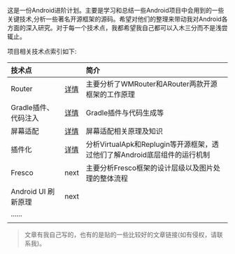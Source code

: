 
这是一份Android进阶计划。主要是学习和总结一些Android项目中会用到的一些关键技术,分析一些著名开源框架的源码。希望对他们的整理来带动我对Android各方面的深入研究。对于每一个技术点，我都希望我自己都可以入木三分而不是浅尝辄止。

项目相关技术点索引如下:


|技术点| |简介|
|:----|:-----|:-----|
|Router|<a href="router/README.md">详情</a>|主要分析了WMRouter和ARouter两款开源框架的工作原理|
|Gradle插件、代码注入|<a href="gradle插件与字节码注入/README.md">详情</a>|Gradle插件与代码生成等|
|屏幕适配|<a href="屏幕适配/README.md">详情</a>|屏幕适配相关原理及知识|
|插件化|<a href="插件化/README.md">详情</a>|分析VirtualApk和Replugin等开源框架，透过他们了解Android底层组件的运行机制|
|Fresco|next|主要分析Fresco框架的设计层级以及图片处理的整体流程|
|Android UI 刷新原理|next||
|......| |
| | |


>文章有我自己写的，也有的是贴的一些比较好的文章链接(如有侵权，请联系我)。








